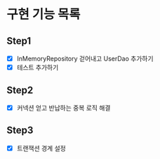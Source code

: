 # 구현 기능 목록

## Step1

* [x] InMemoryRepository 걷어내고 UserDao 추가하기
* [x] 테스트 추가하기

## Step2

* [x] 커넥션 얻고 반납하는 중복 로직 해결

## Step3

* [x] 트랜잭션 경계 설정
